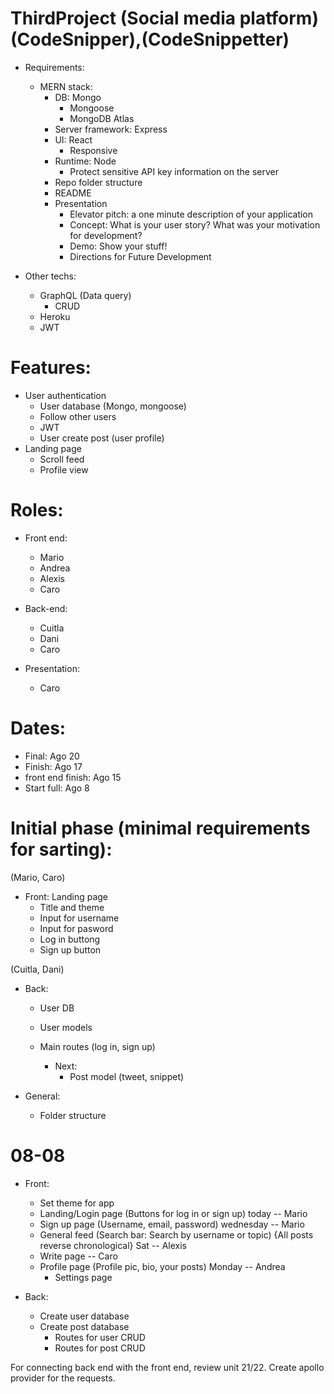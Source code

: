 # ThirdProject (Social media platform) (CodeSnipper),(CodeSnippetter)

* Requirements:
  * MERN stack:
    * DB: Mongo
      * Mongoose
      * MongoDB Atlas
    * Server framework: Express
    * UI: React
      * Responsive
    * Runtime: Node
      *  Protect sensitive API key information on the server
    * Repo folder structure
    * README
    * Presentation
      * Elevator pitch: a one minute description of your application
      * Concept: What is your user story? What was your motivation for development?
      * Demo: Show your stuff!
      * Directions for Future Development

* Other techs:
    * GraphQL (Data query)
      * CRUD
    * Heroku
    * JWT
# Features:

* User authentication
  * User database (Mongo, mongoose)
  * Follow other users
  * JWT
  * User create post (user profile)
* Landing page
  * Scroll feed
  * Profile view

# Roles: 

* Front end:
  * Mario
  * Andrea
  * Alexis
  * Caro

* Back-end:
  * Cuitla 
  * Dani
  * Caro

* Presentation:
  * Caro 

# Dates:

* Final: Ago 20
* Finish: Ago 17
* front end finish: Ago 15
* Start full: Ago 8


# Initial phase (minimal requirements for sarting):

(Mario, Caro)
* Front: Landing page
  * Title and theme
  * Input for username
  * Input for pasword
  * Log in buttong
  * Sign up button

(Cuitla, Dani)
* Back:
  * User DB
  * User models
  * Main routes (log in, sign up)

    * Next:
      * Post model (tweet, snippet)

* General:
  * Folder structure

# 08-08

* Front:
  * Set theme for app
  * Landing/Login page (Buttons for log in or sign up) today -- Mario 
  * Sign up page (Username, email, password) wednesday -- Mario
  * General feed (Search bar: Search by username or topic) {All posts reverse chronological} Sat -- Alexis
  * Write page -- Caro
  * Profile page (Profile pic, bio, your posts) Monday -- Andrea
    * Settings page 

* Back:
  * Create user database
  * Create post database
    * Routes for user CRUD
    * Routes for post CRUD


For connecting back end with the front end, review unit 21/22. Create apollo provider for the requests. 